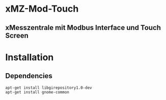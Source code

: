 # xMZ-Mod-Touch
## xMesszentrale mit Modbus Interface und Touch Screen

# Installation
## Dependencies

    apt-get install libgirepository1.0-dev
    apt-get install gnome-common

